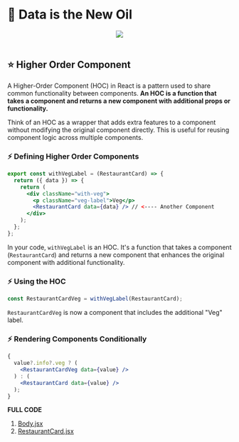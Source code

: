 # 📍 Data is the New Oil

<div align="center">
<img src="https://miro.medium.com/v2/resize:fit:1400/1*b3sBGXonbaL8YcARWTZ2aA.png" />
</div>
<br>

## ⭐ Higher Order Component

A Higher-Order Component (HOC) in React is a pattern used to share common functionality between components. **An HOC is a function that takes a component and returns a new component with additional props or functionality.**

Think of an HOC as a wrapper that adds extra features to a component without modifying the original component directly. This is useful for reusing component logic across multiple components.

### ⚡ Defining Higher Order Components

```jsx
export const withVegLabel = (RestaurantCard) => {
  return ({ data }) => {
    return (
      <div className="with-veg">
        <p className="veg-label">Veg</p>
        <RestaurantCard data={data} /> // <---- Another Component
      </div>
    );
  };
};
```

In your code, `withVegLabel` is an HOC. It's a function that takes a component (`RestaurantCard`) and returns a new component that enhances the original component with additional functionality.

### ⚡ Using the HOC

```jsx
const RestaurantCardVeg = withVegLabel(RestaurantCard);
```

`RestaurantCardVeg` is now a component that includes the additional "Veg" label.

### ⚡ Rendering Components Conditionally

```jsx
{
  value?.info?.veg ? (
    <RestaurantCardVeg data={value} />
  ) : (
    <RestaurantCard data={value} />
  );
}
```
**FULL CODE**

1. [Body.jsx](./code/Body.jsx) 
2. [RestaurantCard.jsx](./code/RestaurantCard.jsx)